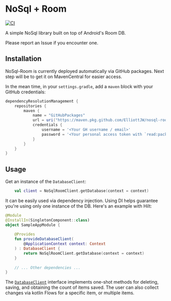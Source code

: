 # NoSql + Room

[![CI](https://github.com/ElliottJW/nosql-room/actions/workflows/ci.yml/badge.svg)](https://github.com/ElliottJW/nosql-room/actions/workflows/ci.yml)

A simple NoSql library built on top of Android's Room DB.

Please report an Issue if you encounter one. 

## Installation

NoSql-Room is currently deployed automatically via GitHub packages. Next step will be to get it on MavenCentral for easier access.

In the mean time, in your `settings.gradle`, add a `maven` block with your GitHub credentials:

```groovy
dependencyResolutionManagement {
    repositories {
        maven {
            name = "GitHubPackages"
            url = uri("https://maven.pkg.github.com/ElliottJW/nosql-room")
            credentials {
                username = '<Your GH username / email>'
                password = '<Your personal access token with `read:packages` permission>'
            }
        }
    }
}
```

## Usage

Get an instance of the `DatabaseClient`:

```kotlin
    val client = NoSqlRoomClient.getDatabase(context = context)
```

It can be easily used via dependency injection. Using DI helps guarantee you're using only one instance of the DB. Here's an example with Hilt:

```kotlin
@Module
@InstallIn(SingletonComponent::class)
object SampleAppModule {
    
    @Provides
    fun provideDatabaseClient(
        @ApplicationContext context: Context
    ) : DatabaseClient {
        return NoSqlRoomClient.getDatabase(context = context)
    }
    
    // ... Other dependencies ...
}
```

The [`DatabaseClient`](./nosql-room/src/main/java/dev/libatorium/nosqlroom/client/DatabaseClient.kt) interface implements one-shot methods for deleting, saving, and obtaining the count of items saved. The user can also collect changes via kotlin Flows for a specific item, or multiple items.